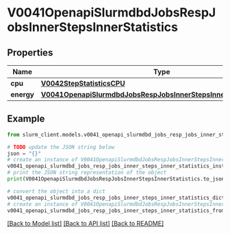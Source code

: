 # V0041OpenapiSlurmdbdJobsRespJobsInnerStepsInnerStatistics


## Properties

Name | Type | Description | Notes
------------ | ------------- | ------------- | -------------
**cpu** | [**V0042StepStatisticsCPU**](V0042StepStatisticsCPU.md) |  | [optional] 
**energy** | [**V0041OpenapiSlurmdbdJobsRespJobsInnerStepsInnerStatisticsEnergy**](V0041OpenapiSlurmdbdJobsRespJobsInnerStepsInnerStatisticsEnergy.md) |  | [optional] 

## Example

```python
from slurm_client.models.v0041_openapi_slurmdbd_jobs_resp_jobs_inner_steps_inner_statistics import V0041OpenapiSlurmdbdJobsRespJobsInnerStepsInnerStatistics

# TODO update the JSON string below
json = "{}"
# create an instance of V0041OpenapiSlurmdbdJobsRespJobsInnerStepsInnerStatistics from a JSON string
v0041_openapi_slurmdbd_jobs_resp_jobs_inner_steps_inner_statistics_instance = V0041OpenapiSlurmdbdJobsRespJobsInnerStepsInnerStatistics.from_json(json)
# print the JSON string representation of the object
print(V0041OpenapiSlurmdbdJobsRespJobsInnerStepsInnerStatistics.to_json())

# convert the object into a dict
v0041_openapi_slurmdbd_jobs_resp_jobs_inner_steps_inner_statistics_dict = v0041_openapi_slurmdbd_jobs_resp_jobs_inner_steps_inner_statistics_instance.to_dict()
# create an instance of V0041OpenapiSlurmdbdJobsRespJobsInnerStepsInnerStatistics from a dict
v0041_openapi_slurmdbd_jobs_resp_jobs_inner_steps_inner_statistics_from_dict = V0041OpenapiSlurmdbdJobsRespJobsInnerStepsInnerStatistics.from_dict(v0041_openapi_slurmdbd_jobs_resp_jobs_inner_steps_inner_statistics_dict)
```
[[Back to Model list]](../README.md#documentation-for-models) [[Back to API list]](../README.md#documentation-for-api-endpoints) [[Back to README]](../README.md)


